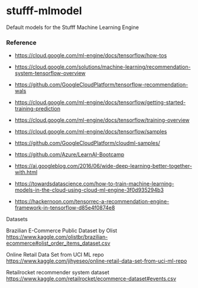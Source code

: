 # stufff-mlmodel

Default models for the Stufff Machine Learning Engine

### Reference

* https://cloud.google.com/ml-engine/docs/tensorflow/how-tos

* https://cloud.google.com/solutions/machine-learning/recommendation-system-tensorflow-overview
* https://github.com/GoogleCloudPlatform/tensorflow-recommendation-wals

* https://cloud.google.com/ml-engine/docs/tensorflow/getting-started-training-prediction
* https://cloud.google.com/ml-engine/docs/tensorflow/training-overview 
* https://cloud.google.com/ml-engine/docs/tensorflow/samples 
* https://github.com/GoogleCloudPlatform/cloudml-samples/ 
* https://github.com/Azure/LearnAI-Bootcamp 
* https://ai.googleblog.com/2016/06/wide-deep-learning-better-together-with.html 
* https://towardsdatascience.com/how-to-train-machine-learning-models-in-the-cloud-using-cloud-ml-engine-3f0d935294b3 
* https://hackernoon.com/tensorrec-a-recommendation-engine-framework-in-tensorflow-d85e4f0874e8 

Datasets

Brazilian E-Commerce Public Dataset by Olist
https://www.kaggle.com/olistbr/brazilian-ecommerce#olist_order_items_dataset.csv

Online Retail Data Set from UCI ML repo
https://www.kaggle.com/jihyeseo/online-retail-data-set-from-uci-ml-repo

Retailrocket recommender system dataset
https://www.kaggle.com/retailrocket/ecommerce-dataset#events.csv

